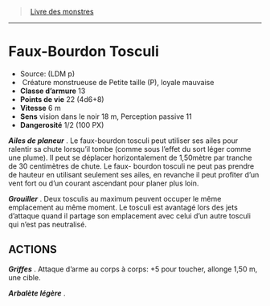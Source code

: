 ﻿> [Livre des monstres](tome_of_beasts.md)

---

# Faux-Bourdon Tosculi

- Source: (LDM p)
-  Créature monstrueuse de Petite taille (P), loyale mauvaise
- **Classe d’armure** 13
- **Points de vie** 22 (4d6+8)
- **Vitesse** 6 m
- **Sens** vision dans le noir 18 m, Perception passive 11
- **Dangerosité** 1/2 (100 PX)

**_Ailes de planeur_** . Le faux-bourdon tosculi peut utiliser ses ailes pour ralentir sa chute lorsqu’il tombe (comme sous l’effet du sort léger comme une plume). Il peut se déplacer horizontalement de 1,50mètre par tranche de 30 centimètres de chute. Le faux- bourdon tosculi ne peut pas prendre de hauteur en utilisant seulement ses ailes, en revanche il peut profiter d’un vent fort ou d’un courant ascendant pour planer plus loin.

**_Grouiller_** . Deux tosculis au maximum peuvent occuper le même emplacement au même moment. Le tosculi est avantagé lors des jets d’attaque quand il partage son emplacement avec celui d’un autre tosculi qui n’est pas neutralisé.

## ACTIONS

**_Griffes_** . Attaque d’arme au corps à corps: +5 pour toucher, allonge 1,50 m, une cible.

**_Arbalète légère_** .

